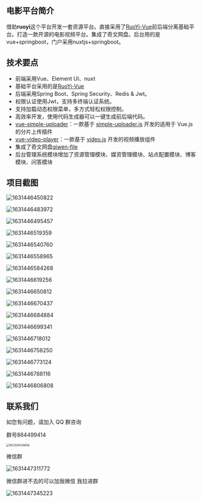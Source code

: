 ## 电影平台简介

借助**ruoyi**这个平台开发一套资源平台。直接采用了[RuoYi-Vue](https://gitee.com/y_project/RuoYi-Vue)前后端分离基础平台。打造一款开源的电影视频平台。集成了奇文网盘。后台用的是vue+springboot，门户采用nuxtjs+springboot。



## 技术要点

- 前端采用Vue、Element UI、nuxt
- 基础平台采用的是[RuoYi-Vue](https://gitee.com/y_project/RuoYi-Vue)
- 后端采用Spring Boot、Spring Security、Redis & Jwt。
- 权限认证使用Jwt，支持多终端认证系统。
- 支持加载动态权限菜单，多方式轻松权限控制。
- 高效率开发，使用代码生成器可以一键生成前后端代码。
- [vue-simple-uploader](https://github.com/simple-uploader/vue-uploader/blob/master/README_zh-CN.md)：一款基于 [simple-uploader.js](https://github.com/simple-uploader/Uploader/blob/develop/README_zh-CN.md) 开发的适用于 Vue.js 的分片上传插件
- [vue-video-player](https://github.com/surmon-china/vue-video-player)：一款基于 [video.js](https://docs.videojs.com/) 开发的视频播放组件
- 集成了奇文网盘[qiwen-file](https://gitee.com/qiwen-cloud/qiwen-file)
- 后台管理系统模块增加了资源管理模块、媒资管理模块、站点配置模块、博客模块、问答模块

## 项目截图

![1631446450822](README.assets/1631446450822.png)

![1631446483972](README.assets/1631446483972.png)



![1631446495457](README.assets/1631446495457.png)



![1631446519359](README.assets/1631446519359.png)



![1631446540760](README.assets/1631446540760.png)



![1631446558965](README.assets/1631446558965.png)





![1631446584268](README.assets/1631446584268.png)



![1631446619256](README.assets/1631446619256.png)





![1631446650812](README.assets/1631446650812.png)



![1631446670437](README.assets/1631446670437.png)

![1631446684884](README.assets/1631446684884.png)



![1631446699341](README.assets/1631446699341.png)



![1631446718012](README.assets/1631446718012.png)





![1631446758250](README.assets/1631446758250.png)





![1631446773124](README.assets/1631446773124.png)

![1631446788116](README.assets/1631446788116.png)





![1631446806808](README.assets/1631446806808.png)



##  联系我们

如您有问题，请加入 QQ 群咨询

群号864499414

<img src="README.assets/1623591436656.png" alt="1623591436656" style="zoom:50%;" />

微信群

![1631447311772](README.assets/1631447311772.png)

微信群进不去的可以加我微信 我拉进群

![1631447345223](README.assets/1631447345223.png)